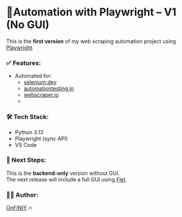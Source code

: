 # 🔐Automation with Playwright – V1 (No GUI)

This is the **first version** of my web scraping automation project using [Playwright](https://playwright.dev/).

### ✅ Features:
- Automated for:
  - [selenium.dev](https://www.selenium.dev/selenium/web/web-form.html)
  - [automationtesting.in](https://demo.automationtesting.in/Register.html)
  - [webscraper.io](https://webscraper.io/test-sites/e-commerce/allinone/computers/laptops)
  - 

### 🛠️ Tech Stack:
- Python 3.13
- Playwright (sync API)
- VS Code

### 🚀 Next Steps:
This is the **backend-only** version without GUI.  
The next release will include a full GUI using [Flet](https://flet.dev/).

### 👨‍💻 Author:
[OnFiNtY](https://github.com/Onfinty) 🔥
